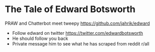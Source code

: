# The Tale of Edward Botsworth

PRAW and Chatterbot meet tweepy
https://github.com/jahrik/edward

* Follow edward on twitter https://twitter.com/edwardbotsworth
* He should follow you back
* Private message him to see what he has scraped from reddit r/all
